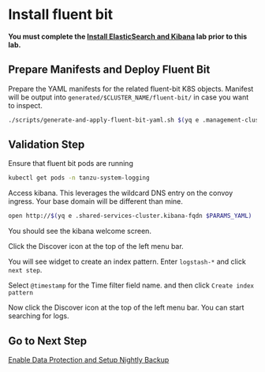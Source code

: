 # Install fluent bit

**You must complete the [Install ElasticSearch and Kibana](docs/shared-services-cluster/06_ek_scc.md) lab prior to this lab.**

## Prepare Manifests and Deploy Fluent Bit

Prepare the YAML manifests for the related fluent-bit K8S objects.  Manifest will be output into `generated/$CLUSTER_NAME/fluent-bit/` in case you want to inspect.

```bash
./scripts/generate-and-apply-fluent-bit-yaml.sh $(yq e .management-cluster.name $PARAMS_YAML)
```

## Validation Step

Ensure that fluent bit pods are running

```bash
kubectl get pods -n tanzu-system-logging
```

Access kibana.  This leverages the wildcard DNS entry on the convoy ingress.  Your base domain will be different than mine.

```bash
open http://$(yq e .shared-services-cluster.kibana-fqdn $PARAMS_YAML)
```

You should see the kibana welcome screen.  

Click the Discover icon at the top of the left menu bar.

You will see widget to create an index pattern.  Enter `logstash-*` and click `next step`.

Select `@timestamp` for the Time filter field name. and then click `Create index pattern`

Now click the Discover icon at the top of the left menu bar.  You can start searching for logs.

## Go to Next Step

[Enable Data Protection and Setup Nightly Backup](10_velero_mgmt.md)
